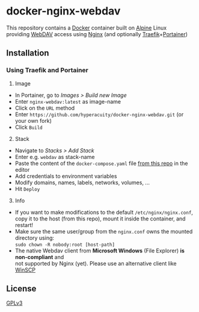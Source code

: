 # docker-nginx-webdav

This repository contains a [Docker](https://www.docker.com/) container built on [Alpine](https://www.alpinelinux.org/) Linux\
providing [WebDAV](http://www.webdav.org/) access using [Nginx](https://nginx.org/en/) (and optionally [Traefik](https://traefik.io/)+[Portainer](https://www.portainer.io/))

## Installation

### Using Traefik and Portainer

1. Image
- In Portainer, go to *Images > Build new Image*
- Enter `nginx-webdav:latest` as image-name
- Click on the `URL` method
- Enter `https://github.com/hyperacuity/docker-nginx-webdav.git` (or your own fork)
- Click `Build`

2. Stack
- Navigate to *Stacks > Add Stack*
- Enter e.g. `webdav` as stack-name
- Paste the content of the `docker-compose.yaml` file [from this repo](https://raw.githubusercontent.com/hyperacuity/docker-nginx-webdav/main/docker-compose.yaml) in the editor
- Add credentials to environment variables
- Modify domains, names, labels, networks, volumes, ...
- Hit `Deploy`

3. Info
- If you want to make modifications to the default `/etc/nginx/nginx.conf`,
copy it to the host (from this repo), mount it inside the container, and restart!
- Make sure the same user/group from the `nginx.conf` owns the mounted directory using:\
`sudo chown -R nobody:root [host-path]`
- The native Webdav client from **Microsoft Windows** (File Explorer) **is non-compliant** and \
not supported by Nginx (yet). Please use an alternative client like [WinSCP](https://winscp.net/)

## License

[GPLv3](https://github.com/hyperacuity/docker-nginx-webdav/blob/main/license.md)